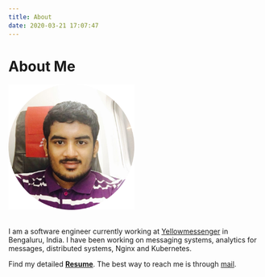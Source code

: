```yaml
---
title: About
date: 2020-03-21 17:07:47
---
```

# About Me

<img src="circle-cropped.png" alt="about" width="250"/>
<br/><br/>

I am a software engineer currently working at [Yellowmessenger](https://yellowmessenger.com) in Bengaluru, India. I have been working on messaging systems, analytics for messages, distributed systems, Nginx and Kubernetes.

Find my detailed <a href="Resume_2019.pdf" download><b>Resume</b></a>. 
The best way to reach me is through [mail](mailto:bssachingovind@gmail.com).
